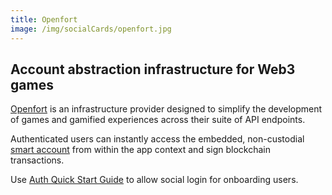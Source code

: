 ```yaml
---
title: Openfort
image: /img/socialCards/openfort.jpg
---
```


## Account abstraction infrastructure for Web3 games

[Openfort](https://openfort.xyz) is an infrastructure provider designed to simplify the development of games and gamified experiences across their suite of API endpoints.

Authenticated users can instantly access the embedded, non-custodial [smart account](https://www.openfort.xyz/docs/security#smart-contract-accounts) from within the app context and sign blockchain transactions.

Use [Auth Quick Start Guide](https://www.openfort.xyz/docs/guides/getting-started) to allow social login for onboarding users.

